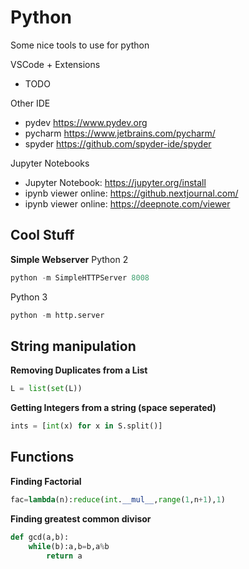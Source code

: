 # Python

Some nice tools to use for python

VSCode + Extensions

- TODO

Other IDE

- pydev <https://www.pydev.org>
- pycharm <https://www.jetbrains.com/pycharm/>
- spyder <https://github.com/spyder-ide/spyder>

Jupyter Notebooks

- Jupyter Notebook: <https://jupyter.org/install>
- ipynb viewer online: <https://github.nextjournal.com/>
- ipynb viewer online: <https://deepnote.com/viewer>

## Cool Stuff

**Simple Webserver**
Python 2

```python
python -m SimpleHTTPServer 8008
```

Python 3

```python
python -m http.server
```

## String manipulation

**Removing Duplicates from a List**

```python
L = list(set(L))
```

**Getting Integers from a string (space seperated)**

```python
ints = [int(x) for x in S.split()]
```

## Functions

**Finding Factorial**

```python
fac=lambda(n):reduce(int.__mul__,range(1,n+1),1)
```

**Finding greatest common divisor**

```python
def gcd(a,b):
    while(b):a,b=b,a%b
        return a
```
